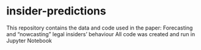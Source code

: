 # insider-predictions
This repository contains the data and code used in the paper: Forecasting and “nowcasting” legal insiders’ behaviour
All code was created and run in Jupyter Notebook
